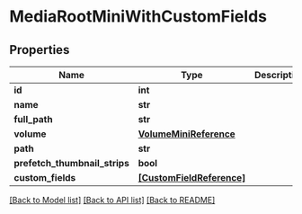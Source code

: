 # MediaRootMiniWithCustomFields


## Properties

Name | Type | Description | Notes
------------ | ------------- | ------------- | -------------
**id** | **int** |  | 
**name** | **str** |  | 
**full_path** | **str** |  | [readonly] 
**volume** | [**VolumeMiniReference**](VolumeMiniReference.md) |  | 
**path** | **str** |  | [optional] 
**prefetch_thumbnail_strips** | **bool** |  | [optional] 
**custom_fields** | [**[CustomFieldReference]**](CustomFieldReference.md) |  | [optional] 

[[Back to Model list]](../#documentation-for-models) [[Back to API list]](../#documentation-for-api-endpoints) [[Back to README]](../)


